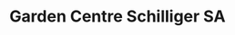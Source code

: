 ---
title: "Garden Centre Schilliger SA"
url: /matran/garden-centre-schilliger-sa/
shop: Garten-Center
---